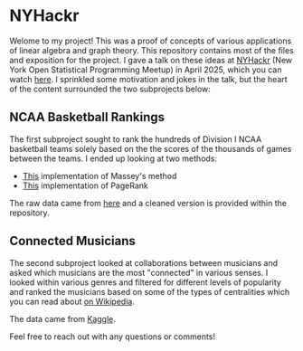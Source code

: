 # NYHackr
Welome to my project! This was a proof of concepts of various applications of linear algebra and graph theory. This repository contains most of the files and exposition for the project. I gave a talk on these ideas at [NYHackr](https://nyhackr.org//?utm_source=rstatsai) (New York Open Statistical Programming Meetup) in April 2025, which you can watch [here](https://www.youtube.com/watch?v=uV0g4zT4yEc). I sprinkled some motivation and jokes in the talk, but the heart of the content surrounded the two subprojects below:

## NCAA Basketball Rankings
The first subproject sought to rank the hundreds of Division I NCAA basketball teams solely based on the the scores of the thousands of games between the teams. I ended up looking at two methods:
- [This](https://yetanothermathblog.com/2016/12/03/sports-ranking-methods-1/) implementation of Massey's method
- [This](https://yetanothermathblog.com/2017/01/26/sports-ranking-methods-3/) implementation of PageRank

The raw data came from [here](https://masseyratings.com/scores.php?s=cb2025&sub=ncaa-d1&all=1&sch=1) and a cleaned version is provided within the repository.

## Connected Musicians
The second subproject looked at collaborations between musicians and asked which musicians are the most "connected" in various senses. I looked within various genres and filtered for different levels of popularity and ranked the musicians based on some of the types of centralities which you can read about [on Wikipedia](https://en.wikipedia.org/wiki/Centrality).

The data came from [Kaggle](https://www.kaggle.com/datasets/jfreyberg/spotify-artist-feature-collaboration-network). 

Feel free to reach out with any questions or comments!

